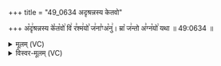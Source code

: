 +++
title = "49_0634 अदृश्रन्नस्य केतवो"

+++
अ꣡दृ꣢श्रन्नस्य के꣣त꣡वो꣢ वि꣢ र꣣श्म꣢यो꣣ ज꣢ना꣣ꣳअ꣡नु꣢। म्रा꣡ ज꣢न्तो अ꣣ग्न꣡यो꣢ यथा ॥ 49:0634 ॥

<details><summary>मूलम् (VC)</summary>

अ꣡दृ꣢श्रन्नस्य के꣣त꣢वो꣣ वि꣢ र꣣श्म꣢यो꣣ ज꣢ना꣣ꣳ अ꣡नु꣢ । भ्रा꣡ज꣢न्तो अ꣣ग्न꣡यो꣢ यथा ॥६३४॥
</details>

<details><summary>विस्वर-मूलम् (VC)</summary>

अदृश्रन्नस्य केतवो वि रश्मयो जनाꣳ अनु । भ्राजन्तो अग्नयो यथा ॥६३४॥
</details>